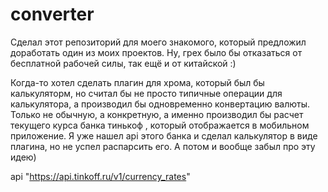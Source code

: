 # converter
Сделал этот репозиторий для моего знакомого, который предложил доработать один из моих проектов. Ну, грех было бы отказаться от бесплатной рабочей силы, так ещё и от китайской :)

Когда-то хотел сделать плагин для хрома, который был бы калькуляторм, но считал бы не просто типичные операции для калькулятора, а производил бы одновременно конвертацию валюты. Только не обычную, а конкретную, а именно производил бы расчет текущего курса банка тинькоф , который отображается в мобильном приложение. Я уже нашел api этого банка и сделал калькулятор в виде плагина, но не успел распарсить его. А потом и вообще забыл про эту идею)

api "https://api.tinkoff.ru/v1/currency_rates"
